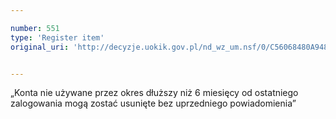 ```yaml
---

number: 551
type: 'Register item'
original_uri: 'http://decyzje.uokik.gov.pl/nd_wz_um.nsf/0/C56068480A948CC6C12572DD003295D3?OpenDocument'


---
```


„Konta nie używane przez okres dłuższy niż 6 miesięcy od ostatniego zalogowania mogą zostać usunięte bez uprzedniego powiadomienia”

